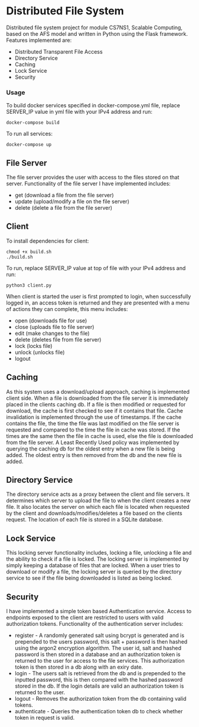 # Distributed File System
Distributed file system project for module CS7NS1, Scalable Computing, based on the AFS model and written in Python using the Flask framework. Features implemented are:
+ Distributed Transparent File Access
+ Directory Service
+ Caching
+ Lock Service
+ Security

### Usage
To build docker services specified in docker-compose.yml file, replace SERVER_IP value in yml file with your IPv4 address and run:
```
docker-compose build
```
To run all services:
```
docker-compose up
```

## File Server
The file server provides the user with access to the files stored on that server. Functionality of the file server I have implemented includes:
+ get (download a file from the file server)
+ update (upload/modify a file on the file server)
+ delete (delete a file from the file server)

## Client
To install dependencies for client:
```
chmod +x build.sh
./build.sh
```
To run, replace SERVER_IP value at top of file with your IPv4 address and run:
```
python3 client.py
```

When client is started the user is first prompted to login, when successfully logged in, an access token is returned and they are presented with a menu of actions they can complete, this menu includes:
+ open (downloads file for use)
+ close (uploads file to file server)
+ edit (make changes to the file)
+ delete (deletes file from file server)
+ lock (locks file)
+ unlock (unlocks file)
+ logout

## Caching
As this system uses a download/upload approach, caching is implemented client side. When a file is downloaded from the file server it is immediately placed in the clients caching db. If a file is then modified or requested for download, the cache is first checked to see if it contains that file. Cache invalidation is implemented through the use of timestamps. If the cache contains the file, the time the file was last modified on the file server is requested and compared to the time the file in cache was stored. If the times are the same then the file in cache is used, else the file is downloaded from the file server. A Least Recently Used policy was implemented by querying the caching db for the oldest entry when a new file is being added. The oldest entry is then removed from the db and the new file is added.

## Directory Service
The directory service acts as a proxy between the client and file servers. It determines which server to upload the file to when the client creates a new file. It also locates the server on which each file is located when requested by the client and downloads/modifies/deletes a file based on the clients request. The location of each file is stored in a SQLite database.

## Lock Service
This locking server functionality includes, locking a file, unlocking a file and the ability to check if a file is locked. The locking server is implemented by simply keeping a database of files that are locked. When a user tries to download or modify a file, the locking server is queried by the directory service to see if the file being downloaded is listed as being locked.

## Security
I have implemented a simple token based Authentication service. Access to endpoints exposed to the client are restricted to users with valid authorization tokens.
Functionality of the authentication server includes:
+ register - A randomly generated salt using bcrypt is generated and is prepended to the users password, this salt + password is then hashed using the argon2 encryption algorithm. The user id, salt and hashed password is then stored in a database and an authorization token is returned to the user for access to the file services. This authorization token is then stored in a db along with an exiry date.
+ login - The users salt is retrieved from the db and is prepended to the inputted password, this is then compared with the hashed password stored in the db. If the login details are valid an authorization token is returned to the user.
+ logout - Removes the authorization token from the db containing valid tokens.
+ authenticate - Queries the authentication token db to check whether token in request is valid.
